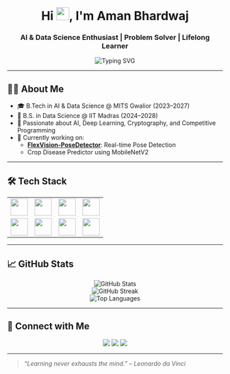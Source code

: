<h1 align="center">Hi <img src="https://fonts.gstatic.com/s/e/notoemoji/latest/1f44b/512.gif" height="30" />, I'm Aman Bhardwaj</h1>
<h3 align="center">AI & Data Science Enthusiast | Problem Solver | Lifelong Learner</h3>

<p align="center">
  <img src="https://readme-typing-svg.demolab.com?font=Fira+Code&weight=500&pause=1000&color=00B4D8&center=true&vCenter=true&width=435&lines=Student+of+AI+%26+Data+Science;C%2B%2B+%7C+Python+%7C+Flask+%7C+DSA+Enthusiast;Currently+building+AI+Projects;Love+solving+real-world+problems+%E2%9C%8C%EF%B8%8F" alt="Typing SVG" />
</p>

<hr>

<h2>👨‍💻 About Me</h2>

<ul>
  <li>🎓 B.Tech in AI & Data Science @ MITS Gwalior (2023–2027)</li>
  <li>📘 B.S. in Data Science @ IIT Madras (2024–2028)</li>
  <li>🧠 Passionate about AI, Deep Learning, Cryptography, and Competitive Programming</li>
  <li>🔭 Currently working on:
    <ul>
      <li><a href="https://github.com/GitHub-AmanBhardwaj/FlexVision-PoseDetector"><strong>FlexVision-PoseDetector</strong></a>: Real-time Pose Detection</li>
      <li>Crop Disease Predictor using MobileNetV2</li>
    </ul>
  </li>
</ul>

<hr>

<h2>🛠️ Tech Stack</h2>

<table>
  <tr>
    <td><img src="https://cdn.jsdelivr.net/gh/devicons/devicon/icons/cplusplus/cplusplus-original.svg" width="40" /></td>
    <td><img src="https://cdn.jsdelivr.net/gh/devicons/devicon/icons/python/python-original.svg" width="40" /></td>
    <td><img src="https://cdn.jsdelivr.net/gh/devicons/devicon/icons/html5/html5-original.svg" width="40" /></td>
    <td><img src="https://cdn.jsdelivr.net/gh/devicons/devicon/icons/css3/css3-original.svg" width="40" /></td>
  </tr>
  <tr>
    <td><img src="https://cdn.jsdelivr.net/gh/devicons/devicon/icons/flask/flask-original.svg" width="40" /></td>
    <td><img src="https://cdn.jsdelivr.net/gh/devicons/devicon/icons/opencv/opencv-original.svg" width="40" /></td>
    <td><img src="https://cdn.jsdelivr.net/gh/devicons/devicon/icons/numpy/numpy-original.svg" width="40" /></td>
    <td><img src="https://cdn.jsdelivr.net/gh/devicons/devicon/icons/github/github-original.svg" width="40" /></td>
  </tr>
</table>

<hr>

<h2>📈 GitHub Stats</h2>

<p align="center">
  <img src="https://github-readme-stats.vercel.app/api?username=GitHub-AmanBhardwaj&show_icons=true&theme=tokyonight" alt="GitHub Stats" />
  <br>
  <img src="https://github-readme-streak-stats.herokuapp.com/?user=GitHub-AmanBhardwaj&theme=tokyonight" alt="GitHub Streak" />
  <br>
  <img src="https://github-readme-stats.vercel.app/api/top-langs/?username=GitHub-AmanBhardwaj&layout=compact&theme=tokyonight" alt="Top Languages" />
</p>

<hr>

<h2>🔗 Connect with Me</h2>

<p align="center">
  <a href="https://www.linkedin.com/in/in-aman-bhardwaj/"><img src="https://img.shields.io/badge/LinkedIn-blue?logo=linkedin&style=for-the-badge" /></a>
  <a href="mailto:amanjeetbhardwaj3@gmail.com"><img src="https://img.shields.io/badge/Gmail-red?logo=gmail&style=for-the-badge" /></a>
  <a href="https://leetcode.com/u/Mr_Aman_Bhardwaj/"><img src="https://img.shields.io/badge/LeetCode-FFA116?logo=leetcode&style=for-the-badge" /></a>
</p>

<hr>

<blockquote><em>“Learning never exhausts the mind.” – Leonardo da Vinci</em></blockquote>
